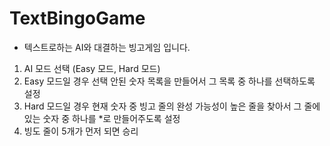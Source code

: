 # TextBingoGame
- 텍스트로하는 AI와 대결하는 빙고게임 입니다.
1. AI 모드 선택 (Easy 모드, Hard 모드)
2. Easy 모드일 경우 선택 안된 숫자 목록을 만들어서 그 목록 중 하나를 선택하도록 설정
3. Hard 모드일 경우 현재 숫자 중 빙고 줄의 완성 가능성이 높은 줄을 찾아서 그 줄에 있는 숫자 중 하나를 *로 만들어주도록 설정
4. 빙도 줄이 5개가 먼저 되면 승리
